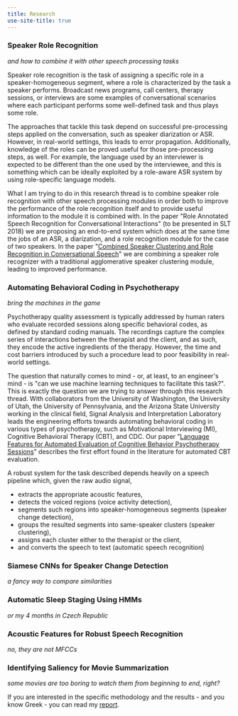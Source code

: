 ```yaml
---
title: Research
use-site-title: true
---
```


### Speaker Role Recognition
*and how to combine it with other speech processing tasks*  

Speaker role recognition is the task of assigning a specific role in a speaker-homogeneous segment, where a role is characterized by the task a speaker performs. Broadcast news programs, call centers, therapy sessions, or interviews are some examples of conversational scenarios where each participant performs some well-defined task and thus plays some role. 

The approaches that tackle this task depend on successful pre-processing steps applied on the conversation, such as speaker diarization or ASR. However, in real-world settings, this leads to error propagation. Additionally, knowledge of the roles can be proved useful for those pre-processing steps, as well. For example, the language used by an interviewer is expected to be different than the one used by the interviewee, and this is something which can be ideally exploited by a role-aware ASR system by using role-specific language models. 

What I am trying to do in this research thread is to combine speaker role recognition with other speech processing modules in order both to improve the performance of the role recognition itself and to provide useful information to the module it is combined with. In the paper "Role Annotated Speech Recognition for Conversational Interactions" (to be presented in SLT 2018) we are proposing an end-to-end system which does at the same time the jobs of an ASR, a diarization, and a role recognition module for the case of two speakers. In the paper "[Combined Speaker Clustering and Role Recognition in Conversational Speech](http://dx.doi.org/10.21437/Interspeech.2018-1654)" we are combining a speaker role recognizer with a traditional agglomerative speaker clustering module, leading to improved performance.

### Automating Behavioral Coding in Psychotherapy
*bring the machines in the game*  

Psychotherapy quality assessment is typically addressed by human raters who evaluate recorded sessions along specific behavioral codes, as defined by standard coding manuals. The recordings capture the complex series of interactions between the therapist and the client, and as such, they encode the active ingredients of the therapy. However, the time and cost barriers introduced by such a procedure lead to poor feasibility in real-world settings.

The question that naturally comes to mind - or, at least, to an engineer's mind - is "can we use machine learning techniques to facilitate this task?". This is exactly the question we are trying to answer through this research thread. With collaborators from the University of Washington, the University of Utah, the University of Pennsylvania, and the Arizona State University working in the clinical field, Signal Analysis and Interpretation Laboratory leads the engineering efforts towards automating behavioral coding in various types of psychotherapy, such as Motivational Interviewing (MI), Cognitive Behavioral Therapy (CBT), and CDC. Our paper "[Language Features for Automated Evaluation of Cognitive Behavior Psychotherapy Sessions](http://dx.doi.org/10.21437/Interspeech.2018-1518)" describes the first effort found in the literature for automated CBT evaluation. 
<!-- "[A technology prototype system for rating therapist empathy from audio recordings in addiction counseling](http://doi.org/10.7717/peerj-cs.59)" -->

A robust system for the task described depends heavily on a speech pipeline which, given the raw audio signal, 
* extracts the appropriate acoustic features, 
* detects the voiced regions (voice activity detection), 
* segments such regions into speaker-homogeneous segments (speaker change detection), 
* groups the resulted segments into same-speaker clusters (speaker clustering), 
* assigns each cluster either to the therapist or the client, 
* and converts the speech to text (automatic speech recognition)   


### Siamese CNNs for Speaker Change Detection
*a fancy way to compare similarities*  



### Automatic Sleep Staging Using HMMs
*or my 4 months in Czech Republic*  



### Acoustic Features for Robust Speech Recognition
*no, they are not MFCCs*  



### Identifying Saliency for Movie Summarization
*some movies are too boring to watch them from beginning to end, right?*  

If you are interested in the specific methodology and the results - and you know Greek - you can read my [report](/work/courses/movie_summary.pdf).
